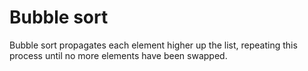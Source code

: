 # Bubble sort
Bubble sort propagates each element higher up the list, repeating this process until no more elements have been swapped.
